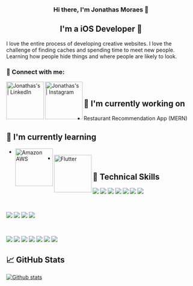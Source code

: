 
<h3 align="center">
Hi there, I'm Jonathas Moraes 👋
</h3>

<h2 align="center">
I'm a iOS Developer 📱
</h2> 

I love the entire process of developing creative websites. I love the challenge of finding caches and spending time to meet new people. Learning how people hide things and where people are likely to look.

### 🤝 Connect with me:

<a href="https://www.linkedin.com/in/jonathas-moraes/"><img align="left" src="https://img.shields.io/badge/LinkedIn-0077B5?style=for-the-badge&logo=linkedin&logoColor=white" alt="Jonathas's | LinkedIn" width="100px"/></a>
<a href="https://instagram.com/_jonyhm"><img align="left" src="https://img.shields.io/badge/Instagram-E4405F?style=for-the-badge&logo=instagram&logoColor=white" alt="Jonathas's | Instagram" width="100px"/></a>

<br/>

## 🔭 I'm currently working on

- Restaurant Recommendation App (MERN)

## 🌱 I'm currently learning

- <img align="left" src="https://img.shields.io/badge/Amazon_AWS-FF9900?style=for-the-badge&logo=amazonaws&logoColor=white" alt="Amazon AWS" width="100px"/>
- <img align="left" src="https://img.shields.io/badge/Flutter-02569B?style=for-the-badge&logo=flutter&logoColor=white" alt="Flutter" width="100px"/>

## 💼 Technical Skills

![](https://img.shields.io/badge/Code-iOS-informational?style=flat&logo=iOS&color=969696)
![](https://img.shields.io/badge/Code-Swift-informational?style=flat&logo=Swift&color=e44d35)
![](https://img.shields.io/badge/Code-Objective--C-informational?style=flat&logo=apple&color=000000)
![](https://img.shields.io/badge/Code-Java-informational?style=flat&logo=oracle&color=CC342D)
![](https://img.shields.io/badge/Code-HTML5-informational?style=flat&logo=HTML5&color=E34F26)
![](https://img.shields.io/badge/Code-SQLite-informational?style=flat&logo=SQLite&color=003B57)
![](https://img.shields.io/badge/Code-Python-informational?style=flat&logo=Python&color=003B57)

</br>

![](https://img.shields.io/badge/Style-Bootstrap-informational?style=flat&logo=Bootstrap&color=7952B3)
![](https://img.shields.io/badge/Style-CSS3-informational?style=flat&logo=CSS3&color=1572B6)
![](https://img.shields.io/badge/Style-styled--components-informational?style=flat&logo=styled-components&color=DB7093)
![](https://img.shields.io/badge/Style-Cupertino-informational?style=flat&logo=Cupertino&color=e0e0e1)


</br>

![](https://img.shields.io/badge/Tools-CocoaPods-informational?style=flat&logo=CocoaPods&color=EE3322)
![](https://img.shields.io/badge/Tools-NPM-informational?style=flat&logo=NPM&color=CB3837)
![](https://img.shields.io/badge/Tools-Maven-informational?style=flat&logo=ApacheMaven&color=C71A36)
![](https://img.shields.io/badge/Tools-Fastlane-informational?style=flat&logo=Fastlane&color=00F200)
![](https://img.shields.io/badge/Tools-Postman-informational?style=flat&logo=Postman&color=FF6C37)
![](https://img.shields.io/badge/Tools-Git-informational?style=flat&logo=Git&color=F05032)
![](https://img.shields.io/badge/Tools-GitHub-informational?style=flat&logo=GitHub&color=181717)

## 📈 GitHub Stats 

[![Github stats](https://github-readme-stats.vercel.app/api?username=JonyHM)](https://github.com/JonyHM)
